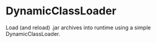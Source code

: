 # DynamicClassLoader
Load (and reload) .jar archives into runtime using a simple DynamicClassLoader.
